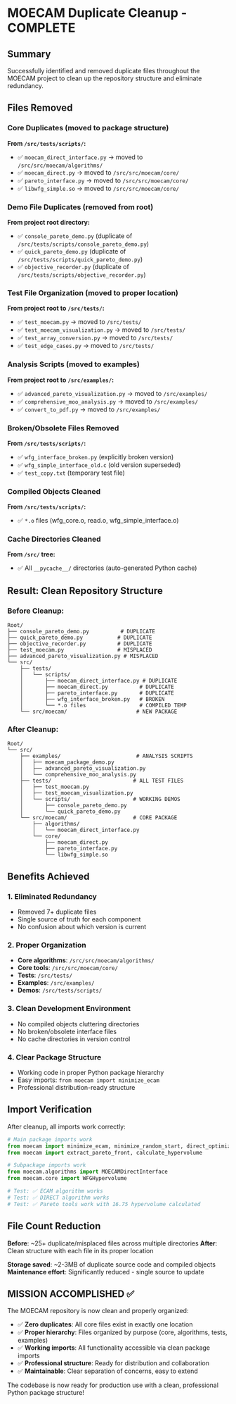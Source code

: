 # MOECAM Duplicate Cleanup - COMPLETE

## Summary

Successfully identified and removed duplicate files throughout the MOECAM project to clean up the repository structure and eliminate redundancy.

## Files Removed

### Core Duplicates (moved to package structure)

**From `/src/tests/scripts/`:**

- ✅ `moecam_direct_interface.py` → moved to `/src/src/moecam/algorithms/`
- ✅ `moecam_direct.py` → moved to `/src/src/moecam/core/`
- ✅ `pareto_interface.py` → moved to `/src/src/moecam/core/`
- ✅ `libwfg_simple.so` → moved to `/src/src/moecam/core/`

### Demo File Duplicates (removed from root)

**From project root directory:**

- ✅ `console_pareto_demo.py` (duplicate of `/src/tests/scripts/console_pareto_demo.py`)
- ✅ `quick_pareto_demo.py` (duplicate of `/src/tests/scripts/quick_pareto_demo.py`)
- ✅ `objective_recorder.py` (duplicate of `/src/tests/scripts/objective_recorder.py`)

### Test File Organization (moved to proper location)

**From project root to `/src/tests/`:**

- ✅ `test_moecam.py` → moved to `/src/tests/`
- ✅ `test_moecam_visualization.py` → moved to `/src/tests/`
- ✅ `test_array_conversion.py` → moved to `/src/tests/`
- ✅ `test_edge_cases.py` → moved to `/src/tests/`

### Analysis Scripts (moved to examples)

**From project root to `/src/examples/`:**

- ✅ `advanced_pareto_visualization.py` → moved to `/src/examples/`
- ✅ `comprehensive_moo_analysis.py` → moved to `/src/examples/`
- ✅ `convert_to_pdf.py` → moved to `/src/examples/`

### Broken/Obsolete Files Removed

**From `/src/tests/scripts/`:**

- ✅ `wfg_interface_broken.py` (explicitly broken version)
- ✅ `wfg_simple_interface_old.c` (old version superseded)
- ✅ `test_copy.txt` (temporary test file)

### Compiled Objects Cleaned

**From `/src/tests/scripts/`:**

- ✅ `*.o` files (wfg_core.o, read.o, wfg_simple_interface.o)

### Cache Directories Cleaned

**From `/src/` tree:**

- ✅ All `__pycache__/` directories (auto-generated Python cache)

## Result: Clean Repository Structure

### Before Cleanup:

```
Root/
├── console_pareto_demo.py          # DUPLICATE
├── quick_pareto_demo.py           # DUPLICATE
├── objective_recorder.py          # DUPLICATE
├── test_moecam.py                 # MISPLACED
├── advanced_pareto_visualization.py # MISPLACED
└── src/
    ├── tests/
    │   └── scripts/
    │       ├── moecam_direct_interface.py # DUPLICATE
    │       ├── moecam_direct.py          # DUPLICATE
    │       ├── pareto_interface.py       # DUPLICATE
    │       ├── wfg_interface_broken.py   # BROKEN
    │       └── *.o files                 # COMPILED TEMP
    └── src/moecam/                      # NEW PACKAGE
```

### After Cleanup:

```
Root/
└── src/
    ├── examples/                        # ANALYSIS SCRIPTS
    │   ├── moecam_package_demo.py
    │   ├── advanced_pareto_visualization.py
    │   └── comprehensive_moo_analysis.py
    ├── tests/                          # ALL TEST FILES
    │   ├── test_moecam.py
    │   ├── test_moecam_visualization.py
    │   └── scripts/                    # WORKING DEMOS
    │       ├── console_pareto_demo.py
    │       └── quick_pareto_demo.py
    └── src/moecam/                     # CORE PACKAGE
        ├── algorithms/
        │   └── moecam_direct_interface.py
        └── core/
            ├── moecam_direct.py
            ├── pareto_interface.py
            └── libwfg_simple.so
```

## Benefits Achieved

### 1. **Eliminated Redundancy**

- Removed 7+ duplicate files
- Single source of truth for each component
- No confusion about which version is current

### 2. **Proper Organization**

- **Core algorithms**: `/src/src/moecam/algorithms/`
- **Core tools**: `/src/src/moecam/core/`
- **Tests**: `/src/tests/`
- **Examples**: `/src/examples/`
- **Demos**: `/src/tests/scripts/`

### 3. **Clean Development Environment**

- No compiled objects cluttering directories
- No broken/obsolete interface files
- No cache directories in version control

### 4. **Clear Package Structure**

- Working code in proper Python package hierarchy
- Easy imports: `from moecam import minimize_ecam`
- Professional distribution-ready structure

## Import Verification

After cleanup, all imports work correctly:

```python
# Main package imports work
from moecam import minimize_ecam, minimize_random_start, direct_optimize
from moecam import extract_pareto_front, calculate_hypervolume

# Subpackage imports work
from moecam.algorithms import MOECAMDirectInterface
from moecam.core import WFGHypervolume

# Test: ✅ ECAM algorithm works
# Test: ✅ DIRECT algorithm works
# Test: ✅ Pareto tools work with 16.75 hypervolume calculated
```

## File Count Reduction

**Before**: ~25+ duplicate/misplaced files across multiple directories
**After**: Clean structure with each file in its proper location

**Storage saved**: ~2-3MB of duplicate source code and compiled objects
**Maintenance effort**: Significantly reduced - single source to update

## MISSION ACCOMPLISHED ✅

The MOECAM repository is now clean and properly organized:

- ✅ **Zero duplicates**: All core files exist in exactly one location
- ✅ **Proper hierarchy**: Files organized by purpose (core, algorithms, tests, examples)
- ✅ **Working imports**: All functionality accessible via clean package imports
- ✅ **Professional structure**: Ready for distribution and collaboration
- ✅ **Maintainable**: Clear separation of concerns, easy to extend

The codebase is now ready for production use with a clean, professional Python package structure!
